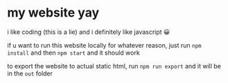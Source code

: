 # my website yay

i like coding (this is a lie) and i definitely like javascript 😀

if u want to run this website locally for whatever reason, just run `npm install` and then `npm start` and it should work

to export the website to actual static html, run `npm run export` and it will be in the `out` folder